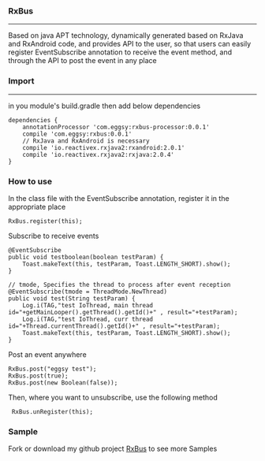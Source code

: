 ### RxBus
-----------------------------------------
Based on java APT technology, dynamically generated based on RxJava and RxAndroid code, and provides API to the user, so that users can easily register EventSubscribe annotation to receive the event method, and through the API to post the event in any place

### Import
-----------------------------------------
in you module's build.gradle then add below dependencies
````
dependencies {
    annotationProcessor 'com.eggsy:rxbus-processor:0.0.1'
    compile 'com.eggsy:rxbus:0.0.1'
    // RxJava and RxAndroid is necessary
    compile 'io.reactivex.rxjava2:rxandroid:2.0.1'
    compile 'io.reactivex.rxjava2:rxjava:2.0.4'
}
````

### How to use
In the class file with the EventSubscribe annotation, register it in the appropriate place
````
RxBus.register(this);
````

Subscribe to receive events
````
@EventSubscribe
public void testboolean(boolean testParam) {
    Toast.makeText(this, testParam, Toast.LENGTH_SHORT).show();
}

// tmode, Specifies the thread to process after event reception
@EventSubscribe(tmode = ThreadMode.NewThread)
public void test(String testParam) {
    Log.i(TAG,"test IoThread, main thread id="+getMainLooper().getThread().getId()+" , result="+testParam);
    Log.i(TAG,"test IoThread, curr thread id="+Thread.currentThread().getId()+" , result="+testParam);
    Toast.makeText(this, testParam, Toast.LENGTH_SHORT).show();
}
````

Post an event anywhere
````
RxBus.post("eggsy test");
RxBus.post(true);
RxBus.post(new Boolean(false));
````

Then, where you want to unsubscribe, use the following method
````
 RxBus.unRegister(this);
````

### Sample
Fork or download my github project [RxBus](https://github.com/eggsywelsh) to see more Samples